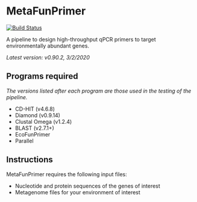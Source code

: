 # MetaFunPrimer

[![Build Status](https://travis-ci.com/pommevilla/MetaFunPrimer.svg?branch=master)](https://travis-ci.com/pommevilla/MetaFunPrimer)

A pipeline to design high-throughput qPCR primers to target environmentally abundant genes.

*Latest version: v0.90.2, 3/2/2020*

## Programs required

*The versions listed after each program are those used in the testing of the pipeline.*  

* CD-HIT (v4.6.8)
* Diamond (v0.9.14)
* Clustal Omega (v1.2.4)
* BLAST (v2.7.1+)
* EcoFunPrimer
* Parallel

## Instructions

MetaFunPrimer requires the following input files:

* Nucleotide and protein sequences of the genes of interest
* Metagenome files for your environment of interest
